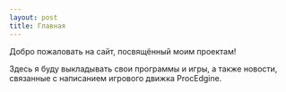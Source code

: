 ```yaml
---
layout: post
title: Главная
---
```


 Добро пожаловать на сайт, посвящённый моим проектам!

Здесь я буду выкладывать свои программы и игры, а также новости, связанные с написанием игрового движка ProcEdgine.
